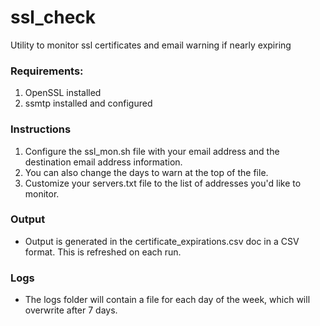# ssl_check
Utility to monitor ssl certificates and email warning if nearly expiring

### Requirements:
1. OpenSSL installed
2. ssmtp installed and configured

### Instructions
1. Configure the ssl_mon.sh file with your email address and the destination email address information.
2. You can also change the days to warn at the top of the file.
3. Customize your servers.txt file to the list of addresses you'd like to monitor.

### Output
- Output is generated in the certificate_expirations.csv doc in a CSV format.  This is refreshed on each run.

### Logs
- The logs folder will contain a file for each day of the week, which will overwrite after 7 days.
